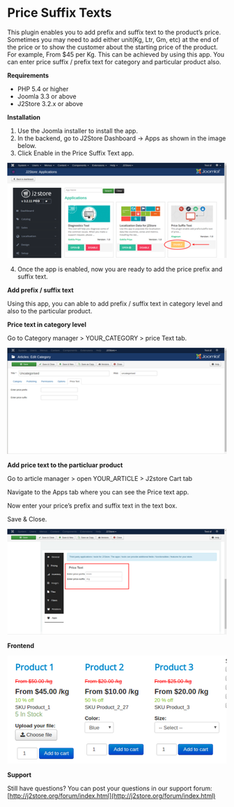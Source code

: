 # Price Suffix Texts

This plugin enables you to add prefix and suffix text to the product’s price. Sometimes you may need to add either unit\(Kg, Ltr, Gm, etc\) at the end of the price or to show the customer about the starting price of the product. For example, From $45 per Kg. This can be achieved by using this app. You can enter price suffix / prefix text for category and particular product also.

**Requirements**

* PHP 5.4 or higher
* Joomla 3.3 or above
* J2Store 3.2.x or above

**Installation**

1. Use the Joomla installer to install the app.
2. In the backend, go to J2Store Dashboard -&gt; Apps as shown in the image below.
3. Click Enable in the Price Suffix Text app.

 

![ps01](https://raw.githubusercontent.com/j2store/doc-images/master/apps/Price%20suffix%20text/price_suffix_01.png)

4. Once the app is enabled, now you are ready to add the price prefix and suffix text.

**Add prefix / suffix text**

Using this app, you can able to add prefix / suffix text in category level and also to the particular product.

**Price text in category level**

Go to Category manager &gt; YOUR\_CATEGORY &gt; price Text tab.

![ps02](https://raw.githubusercontent.com/j2store/doc-images/master/apps/Price%20suffix%20text/price_suffix_02.png)

**Add price text to the particluar product**

Go to article manager &gt; open YOUR\_ARTICLE &gt; J2store Cart tab

Navigate to the Apps tab where you can see the Price text app.

Now enter your price’s prefix and suffix text in the text box.

Save & Close.

![ps03](https://raw.githubusercontent.com/j2store/doc-images/master/apps/Price%20suffix%20text/price_suffix_03.png)

**Frontend**

![ps04](https://raw.githubusercontent.com/j2store/doc-images/master/apps/Price%20suffix%20text/price_suffix_04.png)

**Support**

Still have questions? You can post your questions in our support forum: [http://j2store.org/forum/index.html](http://j2store.org/forum/index.html)

